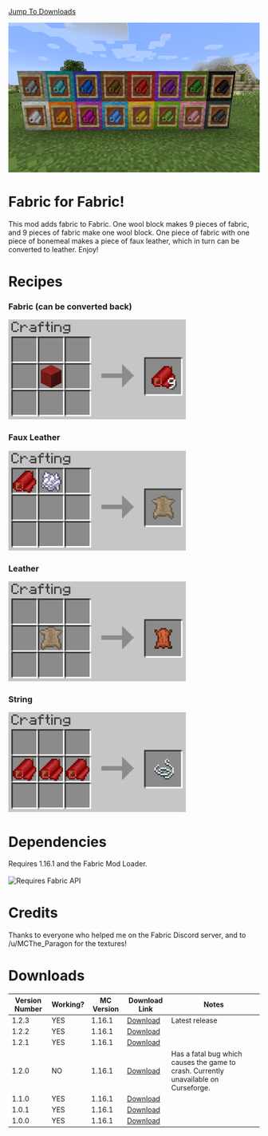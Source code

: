 [Jump To Downloads](#downloads)

<img src="2020-07-31_11.28.22.png" height="300">

# Fabric for Fabric!

This mod adds fabric to Fabric. One wool block makes 9 pieces of fabric, and 9 pieces of fabric make one wool block.
One piece of fabric with one piece of bonemeal makes a piece of faux leather, which in turn can be converted to leather. Enjoy!

# Recipes 
### Fabric (can be converted back)
<img src="2020-07-31_11.28.58-CROPPED.png" height="200">

### Faux Leather
<img src="2020-07-31_11.29.22-CROPPED.png" height="200">

### Leather
<img src="2020-07-31_11.29.26-CROPPED.png" height="200">

### String
<img src="2020-07-31_11.29.30-CROPPED.png" height="200">

# Dependencies
Requires 1.16.1 and the Fabric Mod Loader. <br> <br> <img src="https://i.imgur.com/bTus4wH.png" alt="Requires Fabric API" height="50">

# Credits
Thanks to everyone who helped me on the Fabric Discord server, and to /u/MCThe_Paragon for the textures!

# Downloads

| Version Number | Working? | MC Version | Download Link                                                                                                                        | Notes                                                                                |
|----------------|----------|------------|--------------------------------------------------------------------------------------------------------------------------------------|--------------------------------------------------------------------------------------|
| 1.2.3          | YES      | 1.16.1     | [Download](https://github.com/redcreeper14385/fabric-for-fabric/releases/download/1.2.3/mounderfod-fabric-for-fabric-1.2.3.jar) | Latest release                                                                       |
| 1.2.2          | YES      | 1.16.1     | [Download](https://github.com/redcreeper14385/fabric-for-fabric/releases/download/1.2.2/mounderfod-fabric-for-fabric-1.2.2.jar) |                                                                                      |
| 1.2.1          | YES      | 1.16.1     | [Download](https://github.com/redcreeper14385/fabric-for-fabric/releases/download/1.2.1/mounderfod-fabric-for-fabric-1.2.1.jar) |                                                                                      |
| 1.2.0          | NO       | 1.16.1     | [Download](https://github.com/redcreeper14385/fabric-for-fabric/releases/download/1.2.0/mounderfod-fabric-for-fabric-1.2.0.jar) | Has a fatal bug which causes the game to crash. Currently unavailable on Curseforge. |
| 1.1.0          | YES      | 1.16.1     | [Download](https://github.com/redcreeper14385/fabric-for-fabric/releases/download/1.1.0/mounderfod-fabric-for-fabric-1.1.0.jar) |                                                                                      |
| 1.0.1          | YES      | 1.16.1     | [Download](https://github.com/redcreeper14385/fabric-for-fabric/releases/download/1.0.1/mounderfod-fabric-for-fabric-1.0.1.jar) |                                                                                      |
| 1.0.0          | YES      | 1.16.1     | [Download](https://github.com/redcreeper14385/fabric-for-fabric/releases/download/1.0.0/mounderfod-fabric-for-fabric-1.0.0.jar) |                                                                                      |
